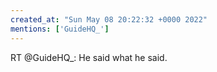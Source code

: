 ```yaml
---
created_at: "Sun May 08 20:22:32 +0000 2022"
mentions: ['GuideHQ_']
---
```


RT @GuideHQ_: He said what he said.